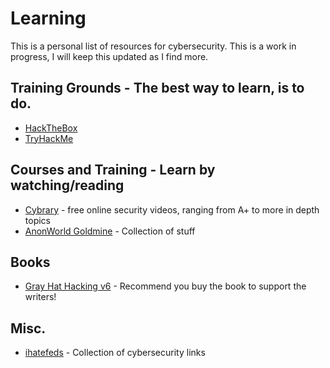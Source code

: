 # Learning
This is a personal list of resources for cybersecurity. This is a work in progress, I will keep this updated as I find more.

## Training Grounds - The best way to learn, is to do.
* [HackTheBox](https://www.hackthebox.com/)
* [TryHackMe](https://tryhackme.com/)

## Courses and Training - Learn by watching/reading
* [Cybrary](https://cybrary.it) - free online security videos, ranging from A+ to more in depth topics
* [AnonWorld Goldmine](https://anonschool.org/) - Collection of stuff

## Books
* [Gray Hat Hacking v6](https://bibis.ir/science-books/cyber/pentest/2022/Gray-Hat-Hacking-The-Ethical-Hackers-Handbook-by-Allen-Harper_bibis.ir.pdf) - Recommend you buy the book to support the writers!

## Misc.
* [ihatefeds](https://ihatefeds.com/) - Collection of cybersecurity links
